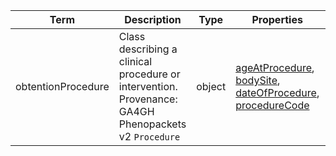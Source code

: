 |Term | Description | Type | Properties | Example | Enum|
| ---| ---| ---| ---| ---| --- |
| obtentionProcedure | Class describing a clinical procedure or intervention. Provenance: GA4GH Phenopackets v2 `Procedure` | object | [ageAtProcedure](./ageAtProcedure.md), [bodySite](./bodySite.md), [dateOfProcedure](./dateOfProcedure.md), [procedureCode](./procedureCode.md) | NA | NA|
